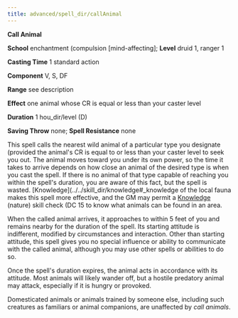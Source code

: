```yaml
---
title: advanced/spell_dir/callAnimal
---
```

 **Call Animal**

**School** enchantment (compulsion [mind-affecting]; **Level** druid 1, ranger 1

**Casting Time** 1 standard action

**Component** V, S, DF

**Range** see description

**Effect** one animal whose CR is equal or less than your caster level

**Duration** 1 hou_dir/level (D)

**Saving Throw** none; **Spell Resistance** none

This spell calls the nearest wild animal of a particular type you designate (provided the animal's CR is equal to or less than your caster level to seek you out. The animal moves toward you under its own power, so the time it takes to arrive depends on how close an animal of the desired type is when you cast the spell. If there is no animal of that type capable of reaching you within the spell's duration, you are aware of this fact, but the spell is wasted. [Knowledge](../../skill_dir/knowledge#_knowledge of the local fauna makes this spell more effective, and the GM may permit a [Knowledge](../../skill_dir/knowledge#_knowledge) (nature) skill check (DC 15 to know what animals can be found in an area.

When the called animal arrives, it approaches to within 5 feet of you and remains nearby for the duration of the spell. Its starting attitude is indifferent, modified by circumstances and interaction. Other than starting attitude, this spell gives you no special influence or ability to communicate with the called animal, although you may use other spells or abilities to do so.

Once the spell's duration expires, the animal acts in accordance with its attitude. Most animals will likely wander off, but a hostile predatory animal may attack, especially if it is hungry or provoked.

Domesticated animals or animals trained by someone else, including such creatures as familiars or animal companions, are unaffected by _call animals_.

